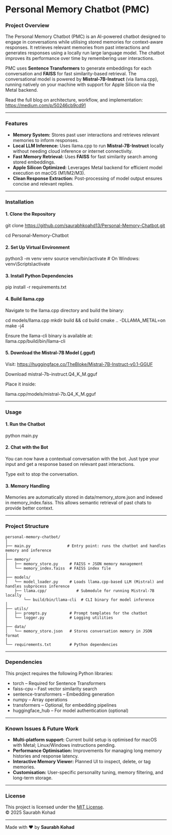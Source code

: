 # Personal Memory Chatbot (PMC)

### Project Overview
The Personal Memory Chatbot (PMC) is an AI-powered chatbot designed to engage in conversations while utilising stored memories for context-aware responses. It retrieves relevant memories from past interactions and generates responses using a locally run large language model. The chatbot improves its performance over time by remembering user interactions.

PMC uses **Sentence Transformers** to generate embeddings for each conversation and **FAISS** for fast similarity-based retrieval. The conversational model is powered by **Mistral-7B-Instruct** (via llama.cpp), running natively on your machine with support for Apple Silicon via the Metal backend.

Read the full blog on architecture, workflow, and implementation:
https://medium.com/p/50246cb9cd91

---

### Features

- **Memory System:** Stores past user interactions and retrieves relevant memories to inform responses.
- **Local LLM Inference:** Uses llama.cpp to run **Mistral-7B-Instruct** locally without needing cloud inference or internet connectivity.
- **Fast Memory Retrieval:** Uses **FAISS** for fast similarity search among stored embeddings.
- **Apple Silicon Optimized:** Leverages Metal backend for efficient model execution on macOS (M1/M2/M3).
- **Clean Response Extraction:** Post-processing of model output ensures concise and relevant replies.

---

### Installation

#### 1. Clone the Repository

git clone https://github.com/saurabhkoahd13/Personal-Memory-Chatbot.git

cd Personal-Memory-Chatbot


#### 2. Set Up Virtual Environment

python3 -m venv venv
source venv/bin/activate  # On Windows: venv\Scripts\activate


#### 3. Install Python Dependencies

pip install -r requirements.txt


#### 4. Build llama.cpp

Navigate to the llama.cpp directory and build the binary:

cd models/llama.cpp
mkdir build && cd build
cmake .. -DLLAMA_METAL=on
make -j4


Ensure the llama-cli binary is available at:  
llama.cpp/build/bin/llama-cli

#### 5. Download the Mistral-7B Model (.gguf)

Visit: https://huggingface.co/TheBloke/Mistral-7B-Instruct-v0.1-GGUF

Download mistral-7b-instruct.Q4_K_M.gguf

Place it inside:
 
llama.cpp/models/mistral-7b.Q4_K_M.gguf

---

### Usage

#### 1. Run the Chatbot

python main.py


#### 2. Chat with the Bot

You can now have a contextual conversation with the bot. Just type your input and get a response based on relevant past interactions.

Type exit to stop the conversation.

#### 3. Memory Handling

Memories are automatically stored in data/memory_store.json and indexed in memory_index.faiss. 
This allows semantic retrieval of past chats to provide better context.

---

### Project Structure

```plaintext
personal-memory-chatbot/
│
├── main.py                # Entry point: runs the chatbot and handles memory and inference
│
├── memory/
│   ├── memory_store.py     # FAISS + JSON memory management
│   └── memory_index.faiss  # FAISS index file
│
├── models/
│   └── model_loader.py     # Loads llama.cpp-based LLM (Mistral) and handles subprocess inference
    ├── llama.cpp/             # Submodule for running Mistral-7B locally
        └── build/bin/llama-cli  # CLI binary for model inference
│
├── utils/
│   ├── prompts.py          # Prompt templates for the chatbot
│   └── logger.py           # Logging utilities
│
├── data/
│   └── memory_store.json   # Stores conversation memory in JSON format
│
└── requirements.txt        # Python dependencies
```

---

### Dependencies

This project requires the following Python libraries:

- torch – Required for Sentence Transformers
- faiss-cpu – Fast vector similarity search
- sentence-transformers – Embedding generation
- numpy – Array operations
- transformers – Optional, for embedding pipelines
- huggingface_hub – For model authentication (optional)

---

### Known Issues & Future Work

- **Multi-platform support:** Current build setup is optimised for macOS with Metal; Linux/Windows instructions pending.
- **Performance Optimisation:** Improvements for managing long memory histories and response latency.
- **Interactive Memory Viewer:** Planned UI to inspect, delete, or tag memories.
- **Customisation:** User-specific personality tuning, memory filtering, and long-term storage.

---

### License

This project is licensed under the [MIT License](./LICENSE).  
© 2025 Saurabh Kohad

---


Made with ❤️ by **Saurabh Kohad**
